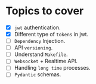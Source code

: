 # Topics to cover

- [x] `jwt` authentication.
- [x] Different type of `tokens` in jwt.
- [ ] `Dependency` Injection.
- [ ] API `versioning`.
- [ ] Understand `Makefile`.
- [ ] `Websocket` + Realtime API.
- [ ] Handling `long time` processes.
- [ ] `Pydantic` schemas.
